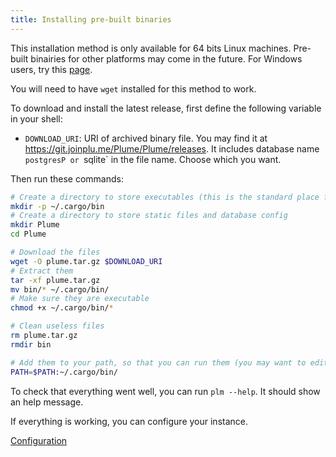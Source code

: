 ```yaml
---
title: Installing pre-built binaries
---
```


This installation method is only available for 64 bits Linux machines. Pre-built binairies
for other platforms may come in the future. For Windows users, try this [page](https://github.com/iamdoubz/Plume4Windows).

You will need to have `wget` installed for this method to work.

To download and install the latest release, first define the following variable in your shell:

- `DOWNLOAD_URI`: URI of archived binary file. You may find it at https://git.joinplu.me/Plume/Plume/releases. It includes database name `postgresP or `sqlite` in the file name. Choose which you want.

Then run these commands:

```bash
# Create a directory to store executables (this is the standard place for Rust binaries)
mkdir -p ~/.cargo/bin
# Create a directory to store static files and database config
mkdir Plume
cd Plume

# Download the files
wget -O plume.tar.gz $DOWNLOAD_URI
# Extract them
tar -xf plume.tar.gz
mv bin/* ~/.cargo/bin/
# Make sure they are executable
chmod +x ~/.cargo/bin/*

# Clean useless files
rm plume.tar.gz
rmdir bin

# Add them to your path, so that you can run them (you may want to edit your ~/.bashrc too)
PATH=$PATH:~/.cargo/bin/
```

To check that everything went well, you can run `plm --help`. It should show an help message.

If everything is working, you can configure your instance.

<a class="action" href="/installation/config">Configuration</a>
